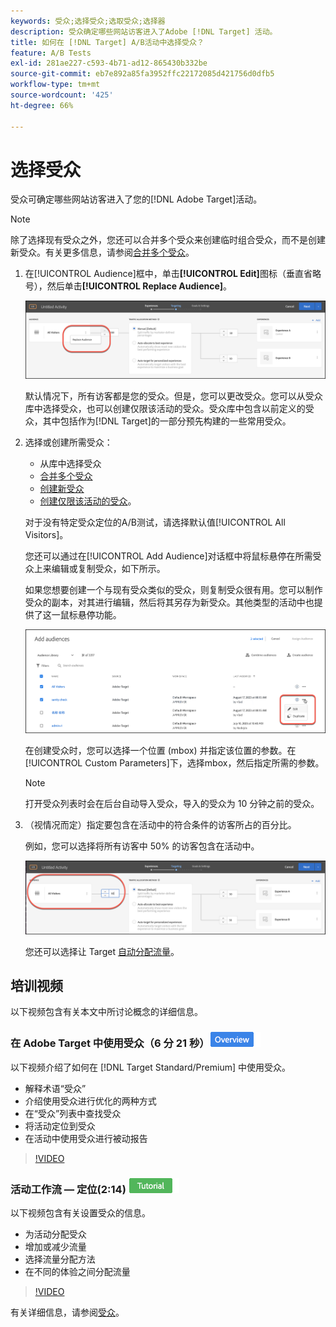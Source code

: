 ```yaml
---
keywords: 受众;选择受众;选取受众;选择器
description: 受众确定哪些网站访客进入了Adobe [!DNL Target] 活动。
title: 如何在 [!DNL Target] A/B活动中选择受众？
feature: A/B Tests
exl-id: 281ae227-c593-4b71-ad12-865430b332be
source-git-commit: eb7e892a85fa3952ffc22172085d421756d0dfb5
workflow-type: tm+mt
source-wordcount: '425'
ht-degree: 66%

---
```


# 选择受众

受众可确定哪些网站访客进入了您的[!DNL Adobe Target]活动。

>[!NOTE]
>
>除了选择现有受众之外，您还可以合并多个受众来创建临时组合受众，而不是创建新受众。有关更多信息，请参阅[合并多个受众](/help/main/c-target/combining-multiple-audiences.md#concept_A7386F1EA4394BD2AB72399C225981E5)。

1. 在[!UICONTROL Audience]框中，单击&#x200B;**[!UICONTROL Edit]**&#x200B;图标（垂直省略号），然后单击&#x200B;**[!UICONTROL Replace Audience]**。

   ![“替换受众”选项](/help/main/c-activities/t-test-ab/t-test-create-ab/assets/replace-audience.png)

   默认情况下，所有访客都是您的受众。但是，您可以更改受众。您可以从受众库中选择受众，也可以创建仅限该活动的受众。受众库中包含以前定义的受众，其中包括作为[!DNL Target]的一部分预先构建的一些常用受众。

1. 选择或创建所需受众：

   * 从库中选择受众
   * [合并多个受众](/help/main/c-target/combining-multiple-audiences.md#concept_A7386F1EA4394BD2AB72399C225981E5)
   * [创建新受众](/help/main/c-target/c-audiences/create-audience.md#task_1D507519D3AD4390B507F188BD294DC1)
   * [创建仅限该活动的受众](/help/main/c-target/creating-activity-only-audience.md#concept_A6BADCF530ED4AE1852E677FEBE68483)。

   对于没有特定受众定位的A/B测试，请选择默认值[!UICONTROL All Visitors]。

   您还可以通过在[!UICONTROL Add Audience]对话框中将鼠标悬停在所需受众上来编辑或复制受众，如下所示。

   如果您想要创建一个与现有受众类似的受众，则复制受众很有用。您可以制作受众的副本，对其进行编辑，然后将其另存为新受众。其他类型的活动中也提供了这一鼠标悬停功能。

   ![受众悬停](/help/main/c-activities/t-test-ab/t-test-create-ab/assets/audience_picker_hover-new.png)

   在创建受众时，您可以选择一个位置 (mbox) 并指定该位置的参数。在[!UICONTROL Custom Parameters]下，选择mbox，然后指定所需的参数。

   >[!NOTE]
   >
   >打开受众列表时会在后台自动导入受众，导入的受众为 10 分钟之前的受众。

1. （视情况而定）指定要包含在活动中的符合条件的访客所占的百分比。

   例如，您可以选择将所有访客中 50% 的访客包含在活动中。

   ![受众百分比](/help/main/c-activities/t-test-ab/t-test-create-ab/assets/audperc-new.png)

   您还可以选择让 Target [自动分配流量](/help/main/c-activities/automated-traffic-allocation/automated-traffic-allocation.md#concept_A1407678796B4C569E94CBA8A9F7F5D4)。

## 培训视频

以下视频包含有关本文中所讨论概念的详细信息。

### 在 Adobe Target 中使用受众（6 分 21 秒）![概述徽章](/help/main/assets/overview.png)

以下视频介绍了如何在 [!DNL Target Standard/Premium] 中使用受众。

* 解释术语“受众”
* 介绍使用受众进行优化的两种方式
* 在“受众”列表中查找受众
* 将活动定位到受众
* 在活动中使用受众进行被动报告

>[!VIDEO](https://video.tv.adobe.com/v/30336?captions=chi_hans)

### 活动工作流 — 定位(2:14) ![教程徽章](/help/main/assets/tutorial.png)

以下视频包含有关设置受众的信息。

* 为活动分配受众
* 增加或减少流量
* 选择流量分配方法
* 在不同的体验之间分配流量

>[!VIDEO](https://video.tv.adobe.com/v/17385)

有关详细信息，请参阅[受众](/help/main/c-target/c-audiences/audiences.md#concept_65BE870D290E412D8BBF557EEA67C271)。
